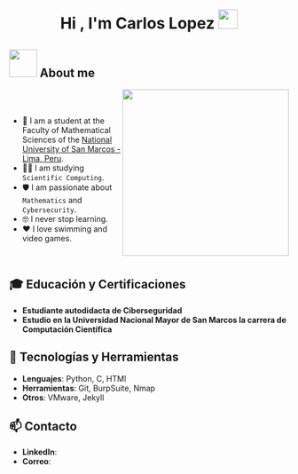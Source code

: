 <h1 align="center">Hi , I'm Carlos Lopez <img src="https://media.giphy.com/media/hvRJCLFzcasrR4ia7z/giphy.gif" width="35"></h1>

## <picture><img src = "https://github.com/7oSkaaa/7oSkaaa/blob/main/Images/about_me.gif?raw=true" width = 50px></picture> About me

<picture> <img align="right" src="https://github.com/7oSkaaa/7oSkaaa/blob/main/Images/Right_Side.gif?raw=true" width = 300px></picture>

<br>
<br>

- :school: I am a student at the Faculty of Mathematical Sciences of the [National University of San Marcos - Lima, Peru](https://www.unmsm.edu.pe/).
- :student: I am studying `Scientific Computing`.
- 🛡️ I am passionate about `Mathematics` and `Cybersecurity`.
- :nerd_face: I never stop learning.
- ❤️ I love swimming and video games.

<br>


## 🎓 Educación y Certificaciones
- **Estudiante autodidacta de Ciberseguridad**
- **Estudio en la Universidad Nacional Mayor de San Marcos la carrera de Computación Científica**

## 🔧 Tecnologías y Herramientas
- **Lenguajes**: Python, C, HTMl
- **Herramientas**: Git, BurpSuite, Nmap
- **Otros**: VMware, Jekyll

## 📫 Contacto
- **LinkedIn**:
- **Correo**:

